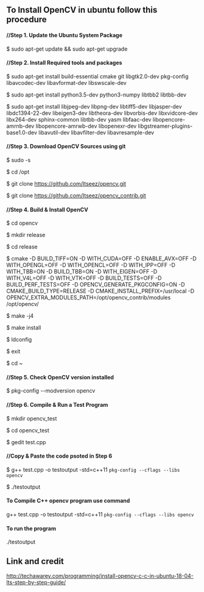 ## To Install OpenCV in ubuntu follow this procedure

#### //Step 1. Update the Ubuntu System Package
$ sudo apt-get update && sudo apt-get upgrade

#### //Step 2. Install Required tools and packages
$ sudo apt-get install build-essential cmake git libgtk2.0-dev pkg-config libavcodec-dev libavformat-dev libswscale-dev

$ sudo apt-get install python3.5-dev python3-numpy libtbb2 libtbb-dev

$ sudo apt-get install libjpeg-dev libpng-dev libtiff5-dev libjasper-dev libdc1394-22-dev libeigen3-dev libtheora-dev libvorbis-dev libxvidcore-dev libx264-dev sphinx-common libtbb-dev yasm libfaac-dev libopencore-amrnb-dev libopencore-amrwb-dev libopenexr-dev libgstreamer-plugins-base1.0-dev libavutil-dev libavfilter-dev libavresample-dev

#### //Step 3. Download OpenCV Sources using git
$ sudo -s

$ cd /opt

$ git clone https://github.com/Itseez/opencv.git

$ git clone https://github.com/Itseez/opencv_contrib.git

#### //Step 4. Build & Install OpenCV
$ cd opencv

$ mkdir release

$ cd release

$ cmake -D BUILD_TIFF=ON -D WITH_CUDA=OFF -D ENABLE_AVX=OFF -D WITH_OPENGL=OFF -D WITH_OPENCL=OFF -D WITH_IPP=OFF -D WITH_TBB=ON -D BUILD_TBB=ON -D WITH_EIGEN=OFF -D WITH_V4L=OFF -D WITH_VTK=OFF -D BUILD_TESTS=OFF -D BUILD_PERF_TESTS=OFF -D OPENCV_GENERATE_PKGCONFIG=ON -D CMAKE_BUILD_TYPE=RELEASE -D CMAKE_INSTALL_PREFIX=/usr/local -D OPENCV_EXTRA_MODULES_PATH=/opt/opencv_contrib/modules /opt/opencv/

$ make -j4

$ make install

$ ldconfig

$ exit


$ cd ~

#### //Step 5. Check OpenCV version installed
$ pkg-config --modversion opencv

#### //Step 6. Compile & Run a Test Program 
$ mkdir opencv_test

$ cd opencv_test

$ gedit test.cpp 

#### //Copy & Paste the code psoted in Step 6

$ g++ test.cpp -o testoutput -std=c++11 `pkg-config --cflags --libs opencv`

$ ./testoutput






#### To Compile C++ opencv program use command
g++ test.cpp -o testoutput -std=c++11 `pkg-config --cflags --libs opencv`

#### To run the program
./testoutput



## Link and credit 
http://techawarey.com/programming/install-opencv-c-c-in-ubuntu-18-04-lts-step-by-step-guide/


